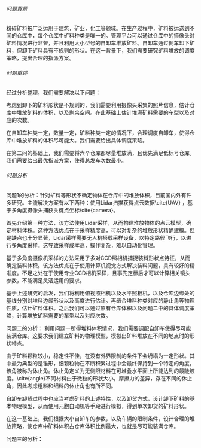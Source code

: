 ###### 问题背景

粉碎矿料被广泛运用于建筑，矿业，化工等领域。在生产过程中，矿料被运送到不同的仓库中，每个仓库中矿料种类是唯一的。管理平台可以通过仓库中的摄像头对矿料情况进行监督，并且利用大小型号的自卸车堆放矿料。自卸车通过倒车卸下矿料，但卸下矿料具有不规则的形状。在这一背景下，我们需要研究矿料堆放的调度策略，提出合理的指派方案。

###### 问题重述

经过分析整理，我们需要解决以下问题：

考虑到卸下的矿料形状是不规则的，我们需要利用摄像头采集的照片信息，估计仓库中堆放矿料的体积，以及剩余空间。在此基础上估计堆满矿料需要的车型以及对应的次数。

在自卸车种类一定，数量一定，矿料种类一定的情况下，合理调度自卸车，使得仓库中堆放矿料的体积尽可能大。我们需要给出具体调度策略。

在第二问的基础上，我们需要将六个仓库都尽量堆放满，且优先满足低标号仓库。我们需要给出最优指派方案，使得总发车次数最小。

###### 问题分析

问题1的分析：针对矿料等形状不确定物体在仓库中的堆放体积，目前国内外有许多研究。主流解决方案有以下两种：使用Lidar扫描获得点云数据\cite{UAV} ，基于多角度摄像头捕获关键点坐标\cite{camera}。

首先介绍第一种方法，该方法使用Lidar采样，从而构建堆放物体的点云模型，确定材料体积。这种方法优点在于采样精度高，可以对复杂的堆放形状精确建模。但是缺点也十分显著，Lidar采样需要无人机搭载采样设备，以特定路径飞行，以进行多角度采样。这导致采样成本高，操作复杂，难以自动化管理。

基于多角度摄像机采样的方法采用了多对CCD照相机捕捉装料形状点特征，从而确定装料体积。该方法优点在于使用计算机视觉方式解决装料问题，具有较好的精准度。不足之处在于使用专业CCD相机采样，且事先定标后才可以计算相关镜头参数，不能满足灵活运用的要求。

基于上述研究的启发，我们将利用俯视照相机以及水平照相机，以及仓库边缘处的基线分别对堆料边缘形状以及高度进行估计。再结合堆料种类对应的静止角等物理性质，估计矿料体积。之后我们可以通过原有仓库体积以及问题二中的具体调度策略，计算堆放矿料需要的车型以及对应次数。

问题二的分析： 利用问题一所得堆料体积情况，我们需要调配自卸车使得尽可能装满仓库。这要求我们建立矿料的物理模型，模拟出矿料堆放在不同的地点时的形状特点。

由于矿料颗粒较小，稳定性不佳，在没有外界限制的条件下会坍塌为一定形状。其中最为典型的是锥形，细颗粒物在不断积累过程中会最终保持到一个特定的角度，该角被称为休止角。休止角定义为无侧限材料在可堆叠水平面上所能达到的最陡坡度。\cite{angle}不同材料由于微粒的形状大小，摩擦力的差异，存在不同的休止角，因此考虑粗料和细料的休止角也有所不同。

自卸车卸货过程中也应当考虑矿料的上述特性，以及卸货方式，设计卸下矿料的基本物理模型，从而使用元胞自动机等手段进行模拟，得到单次卸货的矿料形状。

在这一基础上，我们根据大小自卸车的参数，以及车辆的限制条件，设计合理的堆放策略，使仓库中矿料体积占仓库体积比例最大，也就是尽可能装满仓库。

问题三的分析：

